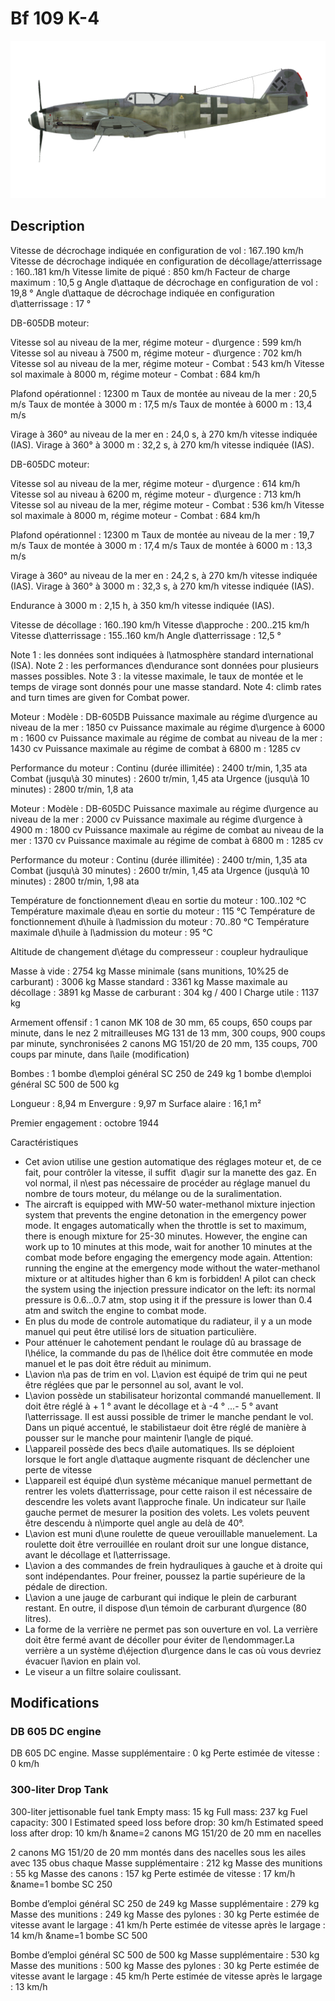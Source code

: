 # Bf 109 K-4

![bf109k4](../images/bf109k4.png)

## Description

Vitesse de décrochage indiquée en configuration de vol : 167..190 km/h
Vitesse de décrochage indiquée en configuration de décollage/atterrissage : 160..181 km/h
Vitesse limite de piqué : 850 km/h
Facteur de charge maximum : 10,5 g
Angle d\attaque de décrochage en configuration de vol : 19,8 °
Angle d\attaque de décrochage indiquée en configuration d\atterrissage : 17 °

DB-605DB moteur:

Vitesse sol au niveau de la mer, régime moteur - d\urgence : 599 km/h
Vitesse sol au niveau à 7500 m, régime moteur - d\urgence : 702 km/h
Vitesse sol au niveau de la mer, régime moteur - Combat : 543 km/h
Vitesse sol maximale à 8000 m, régime moteur - Combat : 684 km/h

Plafond opérationnel : 12300 m
Taux de montée au niveau de la mer : 20,5 m/s
Taux de montée à 3000 m : 17,5 m/s
Taux de montée à 6000 m : 13,4 m/s

Virage à 360° au niveau de la mer en : 24,0 s, à 270 km/h vitesse indiquée (IAS).
Virage à 360° à 3000 m : 32,2 s, à 270 km/h vitesse indiquée (IAS).

DB-605DC moteur:

Vitesse sol au niveau de la mer, régime moteur - d\urgence : 614 km/h
Vitesse sol au niveau à 6200 m, régime moteur - d\urgence : 713 km/h
Vitesse sol au niveau de la mer, régime moteur - Combat : 536 km/h
Vitesse sol maximale à 8000 m, régime moteur - Combat : 684 km/h

Plafond opérationnel : 12300 m
Taux de montée au niveau de la mer : 19,7 m/s
Taux de montée à 3000 m : 17,4 m/s
Taux de montée à 6000 m : 13,3 m/s

Virage à 360° au niveau de la mer en : 24,2 s, à 270 km/h vitesse indiquée (IAS).
Virage à 360° à 3000 m : 32,3 s, à 270 km/h vitesse indiquée (IAS).

Endurance à 3000 m : 2,15 h, à 350 km/h vitesse indiquée (IAS).

Vitesse de décollage : 160..190 km/h
Vitesse d\approche : 200..215 km/h
Vitesse d\atterrissage : 155..160 km/h
Angle d\atterrissage : 12,5 °

Note 1 : les données sont indiquées à l\atmosphère standard international (ISA).
Note 2 : les performances d\endurance sont données pour plusieurs masses possibles.
Note 3 : la vitesse maximale, le taux de montée et le temps de virage sont donnés pour une masse standard.
Note 4: climb rates and turn times are given for Combat power.

Moteur :
Modèle : DB-605DB
Puissance maximale au régime d\urgence au niveau de la mer : 1850 cv
Puissance maximale au régime d\urgence à 6000 m : 1600 cv
Puissance maximale au régime de combat au niveau de la mer : 1430 cv
Puissance maximale au régime de combat à 6800 m : 1285 cv

Performance du moteur :
Continu (durée illimitée) : 2400 tr/min, 1,35 ata
Combat (jusqu\à 30 minutes) : 2600 tr/min, 1,45 ata
Urgence (jusqu\à 10 minutes) : 2800 tr/min, 1,8 ata

Moteur :
Modèle : DB-605DC
Puissance maximale au régime d\urgence au niveau de la mer : 2000 cv
Puissance maximale au régime d\urgence à 4900 m : 1800 cv
Puissance maximale au régime de combat au niveau de la mer : 1370 cv
Puissance maximale au régime de combat à 6800 m : 1285 cv

Performance du moteur :
Continu (durée illimitée) : 2400 tr/min, 1,35 ata
Combat (jusqu\à 30 minutes) : 2600 tr/min, 1,45 ata
Urgence (jusqu\à 10 minutes) : 2800 tr/min, 1,98 ata

Température de fonctionnement d\eau en sortie du moteur : 100..102 °C
Température maximale d\eau en sortie du moteur : 115 °C
Température de fonctionnement d\huile à l\admission du moteur : 70..80 °C
Température maximale d\huile à l\admission du moteur : 95 °C

Altitude de changement d\étage du compresseur : coupleur hydraulique

Masse à vide : 2754 kg
Masse minimale (sans munitions, 10%25 de carburant) : 3006 kg
Masse standard : 3361 kg
Masse maximale au décollage : 3891 kg
Masse de carburant : 304 kg / 400 l
Charge utile : 1137 kg

Armement offensif :
1 canon MK 108 de 30 mm, 65 coups, 650 coups par minute, dans le nez
2 mitrailleuses MG 131 de 13 mm, 300 coups, 900 coups par minute, synchronisées
2 canons MG 151/20 de 20 mm, 135 coups, 700 coups par minute, dans l\aile (modification)

Bombes :
1 bombe d\emploi général SC 250 de 249 kg
1 bombe d\emploi général SC 500 de 500 kg

Longueur : 8,94 m
Envergure : 9,97 m
Surface alaire : 16,1 m²

Premier engagement : octobre 1944

Caractéristiques
- Cet avion utilise une gestion automatique des réglages moteur et, de ce fait, pour contrôler la vitesse, il suffit  d\agir sur la manette des gaz. En vol normal, il n\est pas nécessaire de procéder au réglage manuel du nombre de tours moteur, du mélange ou de la suralimentation.
- The aircraft is equipped with MW-50 water-methanol mixture injection system that prevents the engine detonation in the emergency power mode. It engages automatically when the throttle is set to maximum, there is enough mixture for 25-30 minutes.  However, the engine can work up to 10 minutes at this mode, wait for another 10 minutes at the combat mode before engaging the emergency mode again. Attention: running the engine at the emergency mode without the water-methanol mixture or at altitudes higher than 6 km is forbidden! A pilot can check the system using the injection pressure indicator on the left: its normal pressure is 0.6...0.7 atm, stop using it if the pressure is lower than 0.4 atm and switch the engine to combat mode.
- En plus du mode de controle automatique du radiateur, il y a  un mode manuel qui peut être utilisé lors de situation particulière.
- Pour atténuer le cahotement pendant le roulage dû au brassage de l\hélice, la commande du pas de l\hélice doit être commutée en mode manuel et le pas doit être réduit au minimum.
- L\avion n\a pas de trim en vol. L\avion est équipé de trim qui ne peut être réglées que par le personnel au sol, avant le vol.
- L\avion possède un stabilisateur horizontal commandé manuellement. Il doit être réglé à + 1 ° avant le décollage et à -4 ° ...- 5 ° avant l\atterrissage. Il est aussi possible de trimer le manche pendant le vol. Dans un piqué accentué, le stabilistaeur doit être réglé de manière à pousser sur le manche pour maintenir l\angle de piqué.
- L\appareil possède des becs d\aile automatiques. Ils se déploient lorsque le fort angle d\attaque augmente risquant de déclencher une perte de vitesse 
- L\appareil est équipé d\un système mécanique manuel permettant de rentrer les volets d\atterrissage, pour cette raison il est nécessaire de descendre les volets avant l\approche finale. Un indicateur sur l\aile gauche permet de mesurer la position des volets. Les volets peuvent être descendu à n\importe quel angle au delà de 40°.
- L\avion est muni d\une roulette de queue verouillable manuelement. La roulette doit être verrouillée en roulant droit sur une longue distance, avant le décollage et l\atterrissage.
- L\avion a des commandes de frein hydrauliques à gauche et à droite qui sont indépendantes. Pour freiner, poussez la partie supérieure de la pédale de direction.
- L\avion a une jauge de carburant qui indique le plein de carburant restant. En outre, il dispose d\un témoin de carburant d\urgence (80 litres).
- La forme de la verrière ne permet pas son ouverture en vol. La verrière doit être fermé avant de décoller pour éviter de l\endommager.La verrière a un système d\éjection d\urgence dans le cas où vous devriez évacuer l\avion en plain vol.
- Le viseur a un filtre solaire coulissant.

## Modifications

### DB 605 DC engine

DB 605 DC engine. 
Masse supplémentaire : 0 kg
Perte estimée de vitesse : 0 km/h
### 300-liter Drop Tank

300-liter jettisonable fuel tank
Empty mass: 15 kg
Full mass: 237 kg
Fuel capacity: 300 l
Estimated speed loss before drop: 30 km/h
Estimated speed loss after drop: 10 km/h﻿
&name=2 canons MG 151/20 de 20 mm en nacelles

2 canons MG 151/20 de 20 mm montés dans des nacelles sous les ailes avec 135 obus chaque
Masse supplémentaire : 212 kg
Masse des munitions : 55 kg
Masse des canons : 157 kg
Perte estimée de vitesse : 17 km/h﻿
&name=1 bombe SC 250

Bombe d’emploi général SC 250 de 249 kg
Masse supplémentaire : 279 kg
Masse des munitions : 249 kg
Masse des pylones : 30 kg
Perte estimée de vitesse avant le largage : 41 km/h
Perte estimée de vitesse après le largage : 14 km/h﻿
&name=1 bombe SC 500

Bombe d’emploi général SC 500 de 500 kg
Masse supplémentaire : 530 kg
Masse des munitions : 500 kg
Masse des pylones : 30 kg
Perte estimée de vitesse avant le largage : 45 km/h
Perte estimée de vitesse après le largage : 13 km/h